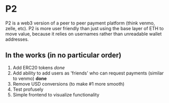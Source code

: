 # P2

P2 is a web3 version of a peer to peer payment platform (think venmo, zelle, etc).
P2 is more user friendly than just using the base layer of ETH to move value, because it relies on usernames rather than unreadable wallet addresses. 

## In the works (in no particular order)
1. Add ERC20 tokens *done*
2. Add ability to add users as 'friends' who can request payments (similar to venmo) **done**
3. Remove USD conversions (to make #1 more smooth)
4. Test profusely
5. Simple frontend to visualize functionality